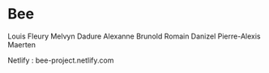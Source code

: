 # Bee

Louis Fleury Melvyn Dadure Alexanne Brunold Romain Danizel Pierre-Alexis Maerten

Netlify : bee-project.netlify.com
